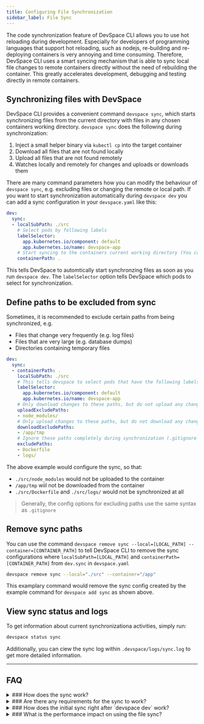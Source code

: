 ```yaml
---
title: Configuring File Synchronization
sidebar_label: File Sync
---
```


The code synchronization feature of DevSpace CLI allows you to use hot reloading during development. Especially for developers of programming languages that support hot reloading, such as nodejs, re-building and re-deploying containers is very annoying and time consuming. Therefore, DevSpace CLI uses a smart syncing mechanism that is able to sync local file changes to remote containers directly without the need of rebuilding the container. This greatly accelerates development, debugging and testing directly in remote containers.

## Synchronizing files with DevSpace

DevSpace CLI provides a convenient command `devspace sync`, which starts synchronizing files from the current directory with files in any chosen containers working directory. 
`devspace sync` does the following during synchronization:
1. Inject a small helper binary via `kubectl cp` into the target container
2. Download all files that are not found locally
3. Upload all files that are not found remotely
4. Watches locally and remotely for changes and uploads or downloads them

There are many command parameters how you can modify the behaviour of `devspace sync`, e.g. excluding files or changing the remote or local path. If you want to start synchronization automatically during `devspace dev` you can add a sync configuration in your `devspace.yaml` like this:

```yaml
dev:
  sync:
  - localSubPath: ./src
    # Select pods by following labels
    labelSelector:
      app.kubernetes.io/component: default
      app.kubernetes.io/name: devspace-app
    # Start syncing to the containers current working directory (You can also use absolute paths)
    containerPath: .
```

This tells DevSpace to automtically start synchronzing files as soon as you run `devspace dev`. The `labelSelector` option tells DevSpace which pods to select for synchronization.

## Define paths to be excluded from sync
Sometimes, it is recommended to exclude certain paths from being synchronized, e.g.
- Files that change very frequently (e.g. log files)
- Files that are very large (e.g. database dumps)
- Directories containing temporary files

```yaml
dev:
  sync:
  - containerPath: .
    localSubPath: ./src
    # This tells devspace to select pods that have the following labels
    labelSelector:
      app.kubernetes.io/component: default
      app.kubernetes.io/name: devspace-app
    # Only download changes to these paths, but do not upload any changes (.gitignore syntax)
    uploadExcludePaths:
    - node_modules/
    # Only upload changes to these paths, but do not download any changes (.gitignore syntax)
    downloadExcludePaths:
    - /app/tmp
    # Ignore these paths completely during synchronization (.gitignore syntax)
    excludePaths:
    - Dockerfile
    - logs/
```

The above example would configure the sync, so that:
- `./src/node_modules` would not be uploaded to the container
- `/app/tmp` wiil not be downloaded from the container
- `./src/Dockerfile` and `./src/logs/` would not be synchronized at all

> Generally, the config options for excluding paths use the same syntax as `.gitignore`

## Remove sync paths
You can use the command `devspace remove sync --local=[LOCAL_PATH] --container=[CONTAINER_PATH]` to tell DevSpace CLI to remove the sync configurations where `localSubPath=[LOCAL_PATH]` and `containerPath=[CONTAINER_PATH]` from `dev.sync` in `devspace.yaml`
```bash
devspace remove sync --local="./src" --container="/app"
```
This examplary command would remove the sync config created by the example command for `devspace add sync` as shown above.

## View sync status and logs
To get information about current synchronizationa activities, simply run:
```bash
devspace status sync
```
Additionally, you can ciew the sync log within `.devspace/logs/sync.log` to get more detailed information.

---
## FAQ

<details>
<summary>
### How does the sync work?
</summary>
DevSpace CLI establishes a bi-directional code synchronization between the specified local folders and the remote container folders. It automatically recognizes any changes within the specified folders during the session and will update the corresponding files locally and remotely in the background. It uses a small helper binary that is injected into the target container to accomplish this.
</details>

<details>
<summary>
### Are there any requirements for the sync to work?
</summary>
The `tar` command has to be present in the container otherwise `kubectl cp` does not work and the helper binary cannot be injected into the container.  

Other than that, no server-side component or special container privileges for code synchronization are required, as the sync algorithm runs completely client-only within DevSpace CLI. The synchronization mechanism works with any container filesystem and no special binaries have to be installed into the containers. File watchers running within the containers like nodemon will also recognize changes made by the synchronization mechanism.
</details>

<details>
<summary>
### How does the initial sync right after `devspace dev` work?
</summary>
If synchronization is started, the sync initially compares the remote folder and the local folder and merges the contents with the following rules:
- If a file or folder exists remote, but not locally, then download file / folder
- If a file or folder exists locally, but not remote, then upload file / folder
- If a file is newer locally than remote then upload the file (The opposite case is not true, older local files are not overriden by newer remote files)
</details>

<details>
<summary>
### What is the performance impact on using the file sync?
</summary>
The sync mechanism is normally very reliable and fast. Syncing several thousand files is usually not a problem. Changes are packed together and compressed during synchronization, which improves performance especially for transferring text files. Transferring large compressed binary files is possible, however can affect performance negatively. Remote changes can sometimes have a delay of 1-2 seconds till they are downloaded, depending on how big the synchronized folder is. It should be generally avoided to sync the complete container filesystem.
</details>
